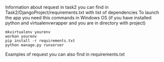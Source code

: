Information about request in task2 you can find in 
Task2/DjangoProject/requirements.txt with list of dependencies
To launch the app you need this commands in Windows OS (if you have installed python and virtualenvwrapper and you are in directory with project)
```
mkvirtualenv yourenv
workon yourenv
pip install -r requirements.txt
python manage.py runserver
```
Examples of request you can also find in requirements.txt


